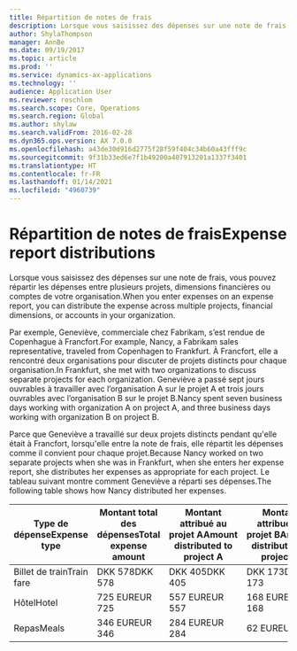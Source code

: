 ```yaml
---
title: Répartition de notes de frais
description: Lorsque vous saisissez des dépenses sur une note de frais, vous pouvez répartir les dépenses entre plusieurs projets, entités juridiques ou comptes de votre organisation.
author: ShylaThompson
manager: AnnBe
ms.date: 09/19/2017
ms.topic: article
ms.prod: ''
ms.service: dynamics-ax-applications
ms.technology: ''
audience: Application User
ms.reviewer: roschlom
ms.search.scope: Core, Operations
ms.search.region: Global
ms.author: shylaw
ms.search.validFrom: 2016-02-28
ms.dyn365.ops.version: AX 7.0.0
ms.openlocfilehash: a43de30d916d2775f28f59f404c34b60a43fff9c
ms.sourcegitcommit: 9f31b33ed6e7f1b49200a407913201a1337f3401
ms.translationtype: HT
ms.contentlocale: fr-FR
ms.lasthandoff: 01/14/2021
ms.locfileid: "4960739"
---
```

# <a name="expense-report-distributions"></a><span data-ttu-id="154f8-103">Répartition de notes de frais</span><span class="sxs-lookup"><span data-stu-id="154f8-103">Expense report distributions</span></span>

<span data-ttu-id="154f8-104">Lorsque vous saisissez des dépenses sur une note de frais, vous pouvez répartir les dépenses entre plusieurs projets, dimensions financières ou comptes de votre organisation.</span><span class="sxs-lookup"><span data-stu-id="154f8-104">When you enter expenses on an expense report, you can distribute the expense across multiple projects, financial dimensions, or accounts in your organization.</span></span>

<span data-ttu-id="154f8-105">Par exemple, Geneviève, commerciale chez Fabrikam, s’est rendue de Copenhague à Francfort.</span><span class="sxs-lookup"><span data-stu-id="154f8-105">For example, Nancy, a Fabrikam sales representative, traveled from Copenhagen to Frankfurt.</span></span> <span data-ttu-id="154f8-106">À Francfort, elle a rencontré deux organisations pour discuter de projets distincts pour chaque organisation.</span><span class="sxs-lookup"><span data-stu-id="154f8-106">In Frankfurt, she met with two organizations to discuss separate projects for each organization.</span></span> <span data-ttu-id="154f8-107">Geneviève a passé sept jours ouvrables à travailler avec l’organisation A sur le projet A et trois jours ouvrables avec l’organisation B sur le projet B.</span><span class="sxs-lookup"><span data-stu-id="154f8-107">Nancy spent seven business days working with organization A on project A, and three business days working with organization B on project B.</span></span>

<span data-ttu-id="154f8-108">Parce que Geneviève a travaillé sur deux projets distincts pendant qu'elle était à Francfort, lorsqu'elle entre la note de frais, elle répartit les dépenses comme il convient pour chaque projet.</span><span class="sxs-lookup"><span data-stu-id="154f8-108">Because Nancy worked on two separate projects when she was in Frankfurt, when she enters her expense report, she distributes her expenses as appropriate for each project.</span></span> <span data-ttu-id="154f8-109">Le tableau suivant montre comment Geneviève a réparti ses dépenses.</span><span class="sxs-lookup"><span data-stu-id="154f8-109">The following table shows how Nancy distributed her expenses.</span></span>


| <span data-ttu-id="154f8-110">Type de dépense</span><span class="sxs-lookup"><span data-stu-id="154f8-110">Expense type</span></span> | <span data-ttu-id="154f8-111">Montant total des dépenses</span><span class="sxs-lookup"><span data-stu-id="154f8-111">Total expense amount</span></span>|<span data-ttu-id="154f8-112">Montant attribué au projet A</span><span class="sxs-lookup"><span data-stu-id="154f8-112">Amount distributed to project A</span></span>| <span data-ttu-id="154f8-113">Montant attribué au projet B</span><span class="sxs-lookup"><span data-stu-id="154f8-113">Amount distributed to project B</span></span> |
|--------------|---------------------|-------------------------------|---------------------------------|
|<span data-ttu-id="154f8-114">Billet de train</span><span class="sxs-lookup"><span data-stu-id="154f8-114">Train fare</span></span>   |<span data-ttu-id="154f8-115">DKK 578</span><span class="sxs-lookup"><span data-stu-id="154f8-115">DKK 578</span></span>              |<span data-ttu-id="154f8-116">DKK 405</span><span class="sxs-lookup"><span data-stu-id="154f8-116">DKK 405</span></span>                        |<span data-ttu-id="154f8-117">DKK 173</span><span class="sxs-lookup"><span data-stu-id="154f8-117">DKK 173</span></span>                          |
|<span data-ttu-id="154f8-118">Hôtel</span><span class="sxs-lookup"><span data-stu-id="154f8-118">Hotel</span></span>         |<span data-ttu-id="154f8-119">725 EUR</span><span class="sxs-lookup"><span data-stu-id="154f8-119">EUR 725</span></span>              |<span data-ttu-id="154f8-120">557 EUR</span><span class="sxs-lookup"><span data-stu-id="154f8-120">EUR 557</span></span>                        |<span data-ttu-id="154f8-121">168 EUR</span><span class="sxs-lookup"><span data-stu-id="154f8-121">EUR 168</span></span>                          |
|<span data-ttu-id="154f8-122">Repas</span><span class="sxs-lookup"><span data-stu-id="154f8-122">Meals</span></span>         |<span data-ttu-id="154f8-123">346 EUR</span><span class="sxs-lookup"><span data-stu-id="154f8-123">EUR 346</span></span>              |<span data-ttu-id="154f8-124">284 EUR</span><span class="sxs-lookup"><span data-stu-id="154f8-124">EUR 284</span></span>                        |<span data-ttu-id="154f8-125">62 EUR</span><span class="sxs-lookup"><span data-stu-id="154f8-125">EUR 62</span></span>                           |

